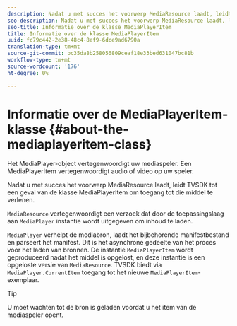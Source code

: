 ```yaml
---
description: Nadat u met succes het voorwerp MediaResource laadt, leidt TVSDK tot een geval van de klasse MediaPlayerItem om toegang tot die middel te verlenen.
seo-description: Nadat u met succes het voorwerp MediaResource laadt, leidt TVSDK tot een geval van de klasse MediaPlayerItem om toegang tot die middel te verlenen.
seo-title: Informatie over de klasse MediaPlayerItem
title: Informatie over de klasse MediaPlayerItem
uuid: fc79c442-2e38-48c4-8ef9-6dce9ad6790a
translation-type: tm+mt
source-git-commit: bc35da8b258056809ceaf18e33bed631047bc81b
workflow-type: tm+mt
source-wordcount: '176'
ht-degree: 0%

---
```



# Informatie over de MediaPlayerItem-klasse {#about-the-mediaplayeritem-class}

Het MediaPlayer-object vertegenwoordigt uw mediaspeler. Een MediaPlayerItem vertegenwoordigt audio of video op uw speler.

Nadat u met succes het voorwerp MediaResource laadt, leidt TVSDK tot een geval van de klasse MediaPlayerItem om toegang tot die middel te verlenen.

`MediaResource` vertegenwoordigt een verzoek dat door de toepassingslaag aan `MediaPlayer` instantie wordt uitgegeven om inhoud te laden.

`MediaPlayer` verhelpt de mediabron, laadt het bijbehorende manifestbestand en parseert het manifest. Dit is het asynchrone gedeelte van het proces voor het laden van bronnen. De instantie `MediaPlayerItem` wordt geproduceerd nadat het middel is opgelost, en deze instantie is een opgeloste versie van `MediaResource`. TVSDK biedt via `MediaPlayer.CurrentItem` toegang tot het nieuwe `MediaPlayerItem`-exemplaar.

>[!TIP]
>
>U moet wachten tot de bron is geladen voordat u het item van de mediaspeler opent.
